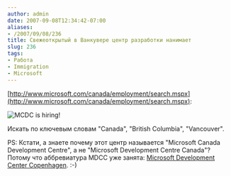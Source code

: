 ```yaml
---
author: admin
date: 2007-09-08T12:34:42-07:00
aliases:
- /2007/09/08/236
title: Свежеоткрытый в Ванкувере центр разработки нанимает
slug: 236
tags:
- Работа
- Immigration
- Microsoft
---
```


[http://www.microsoft.com/canada/employment/search.mspx](http://www.microsoft.com/canada/employment/search.mspx):

![MCDC is hiring!](/2007/09/mcdc_jobs.png)

Искать по ключевым словам "Canada", "British Columbia", "Vancouver".

PS: Кстати, а знаете почему этот центр называется "Microsoft Canada Development Centre", а не "Microsoft Development Centre Canada"? Потому что аббревиатура MDCC уже занята: [Microsoft Development Center Copenhagen](http://www.microsoft.com/danmark/om/mdcc/default.mspx). :-)
